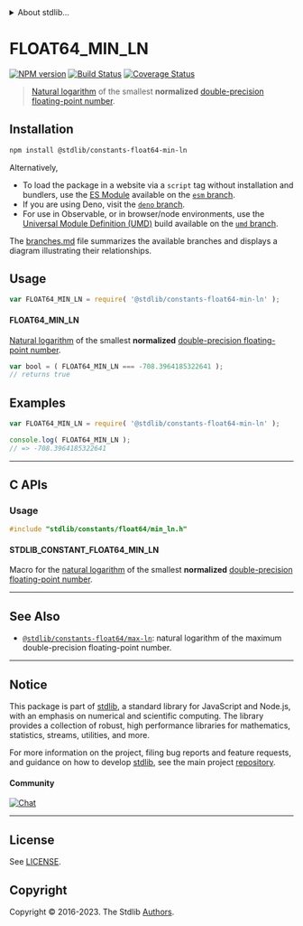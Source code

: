 <!--

@license Apache-2.0

Copyright (c) 2018 The Stdlib Authors.

Licensed under the Apache License, Version 2.0 (the "License");
you may not use this file except in compliance with the License.
You may obtain a copy of the License at

   http://www.apache.org/licenses/LICENSE-2.0

Unless required by applicable law or agreed to in writing, software
distributed under the License is distributed on an "AS IS" BASIS,
WITHOUT WARRANTIES OR CONDITIONS OF ANY KIND, either express or implied.
See the License for the specific language governing permissions and
limitations under the License.

-->


<details>
  <summary>
    About stdlib...
  </summary>
  <p>We believe in a future in which the web is a preferred environment for numerical computation. To help realize this future, we've built stdlib. stdlib is a standard library, with an emphasis on numerical and scientific computation, written in JavaScript (and C) for execution in browsers and in Node.js.</p>
  <p>The library is fully decomposable, being architected in such a way that you can swap out and mix and match APIs and functionality to cater to your exact preferences and use cases.</p>
  <p>When you use stdlib, you can be absolutely certain that you are using the most thorough, rigorous, well-written, studied, documented, tested, measured, and high-quality code out there.</p>
  <p>To join us in bringing numerical computing to the web, get started by checking us out on <a href="https://github.com/stdlib-js/stdlib">GitHub</a>, and please consider <a href="https://opencollective.com/stdlib">financially supporting stdlib</a>. We greatly appreciate your continued support!</p>
</details>

# FLOAT64_MIN_LN

[![NPM version][npm-image]][npm-url] [![Build Status][test-image]][test-url] [![Coverage Status][coverage-image]][coverage-url] <!-- [![dependencies][dependencies-image]][dependencies-url] -->

> [Natural logarithm][natural-logarithm] of the smallest **normalized** [double-precision floating-point number][ieee754].

<section class="installation">

## Installation

```bash
npm install @stdlib/constants-float64-min-ln
```

Alternatively,

-   To load the package in a website via a `script` tag without installation and bundlers, use the [ES Module][es-module] available on the [`esm` branch][esm-url].
-   If you are using Deno, visit the [`deno` branch][deno-url].
-   For use in Observable, or in browser/node environments, use the [Universal Module Definition (UMD)][umd] build available on the [`umd` branch][umd-url].

The [branches.md][branches-url] file summarizes the available branches and displays a diagram illustrating their relationships.

</section>

<section class="usage">

## Usage

```javascript
var FLOAT64_MIN_LN = require( '@stdlib/constants-float64-min-ln' );
```

#### FLOAT64_MIN_LN

[Natural logarithm][natural-logarithm] of the smallest **normalized** [double-precision floating-point number][ieee754].

```javascript
var bool = ( FLOAT64_MIN_LN === -708.3964185322641 );
// returns true
```

</section>

<!-- /.usage -->

<section class="examples">

## Examples

<!-- TODO: better example -->

<!-- eslint no-undef: "error" -->

```javascript
var FLOAT64_MIN_LN = require( '@stdlib/constants-float64-min-ln' );

console.log( FLOAT64_MIN_LN );
// => -708.3964185322641
```

</section>

<!-- /.examples -->

<!-- C interface documentation. -->

* * *

<section class="c">

## C APIs

<!-- Section to include introductory text. Make sure to keep an empty line after the intro `section` element and another before the `/section` close. -->

<section class="intro">

</section>

<!-- /.intro -->

<!-- C usage documentation. -->

<section class="usage">

### Usage

```c
#include "stdlib/constants/float64/min_ln.h"
```

#### STDLIB_CONSTANT_FLOAT64_MIN_LN

Macro for the [natural logarithm][natural-logarithm] of the smallest **normalized** [double-precision floating-point number][ieee754].

</section>

<!-- /.usage -->

<!-- C API usage notes. Make sure to keep an empty line after the `section` element and another before the `/section` close. -->

<section class="notes">

</section>

<!-- /.notes -->

<!-- C API usage examples. -->

<section class="examples">

</section>

<!-- /.examples -->

</section>

<!-- /.c -->

<!-- Section for related `stdlib` packages. Do not manually edit this section, as it is automatically populated. -->

<section class="related">

* * *

## See Also

-   <span class="package-name">[`@stdlib/constants-float64/max-ln`][@stdlib/constants/float64/max-ln]</span><span class="delimiter">: </span><span class="description">natural logarithm of the maximum double-precision floating-point number.</span>

</section>

<!-- /.related -->

<!-- Section for all links. Make sure to keep an empty line after the `section` element and another before the `/section` close. -->


<section class="main-repo" >

* * *

## Notice

This package is part of [stdlib][stdlib], a standard library for JavaScript and Node.js, with an emphasis on numerical and scientific computing. The library provides a collection of robust, high performance libraries for mathematics, statistics, streams, utilities, and more.

For more information on the project, filing bug reports and feature requests, and guidance on how to develop [stdlib][stdlib], see the main project [repository][stdlib].

#### Community

[![Chat][chat-image]][chat-url]

---

## License

See [LICENSE][stdlib-license].


## Copyright

Copyright &copy; 2016-2023. The Stdlib [Authors][stdlib-authors].

</section>

<!-- /.stdlib -->

<!-- Section for all links. Make sure to keep an empty line after the `section` element and another before the `/section` close. -->

<section class="links">

[npm-image]: http://img.shields.io/npm/v/@stdlib/constants-float64-min-ln.svg
[npm-url]: https://npmjs.org/package/@stdlib/constants-float64-min-ln

[test-image]: https://github.com/stdlib-js/constants-float64-min-ln/actions/workflows/test.yml/badge.svg?branch=v0.1.1
[test-url]: https://github.com/stdlib-js/constants-float64-min-ln/actions/workflows/test.yml?query=branch:v0.1.1

[coverage-image]: https://img.shields.io/codecov/c/github/stdlib-js/constants-float64-min-ln/main.svg
[coverage-url]: https://codecov.io/github/stdlib-js/constants-float64-min-ln?branch=main

<!--

[dependencies-image]: https://img.shields.io/david/stdlib-js/constants-float64-min-ln.svg
[dependencies-url]: https://david-dm.org/stdlib-js/constants-float64-min-ln/main

-->

[chat-image]: https://img.shields.io/gitter/room/stdlib-js/stdlib.svg
[chat-url]: https://app.gitter.im/#/room/#stdlib-js_stdlib:gitter.im

[stdlib]: https://github.com/stdlib-js/stdlib

[stdlib-authors]: https://github.com/stdlib-js/stdlib/graphs/contributors

[umd]: https://github.com/umdjs/umd
[es-module]: https://developer.mozilla.org/en-US/docs/Web/JavaScript/Guide/Modules

[deno-url]: https://github.com/stdlib-js/constants-float64-min-ln/tree/deno
[umd-url]: https://github.com/stdlib-js/constants-float64-min-ln/tree/umd
[esm-url]: https://github.com/stdlib-js/constants-float64-min-ln/tree/esm
[branches-url]: https://github.com/stdlib-js/constants-float64-min-ln/blob/main/branches.md

[stdlib-license]: https://raw.githubusercontent.com/stdlib-js/constants-float64-min-ln/main/LICENSE

[ieee754]: https://en.wikipedia.org/wiki/IEEE_754-1985

[natural-logarithm]: https://en.wikipedia.org/wiki/Natural_logarithm

<!-- <related-links> -->

[@stdlib/constants/float64/max-ln]: https://github.com/stdlib-js/constants-float64-max-ln

<!-- </related-links> -->

</section>

<!-- /.links -->
